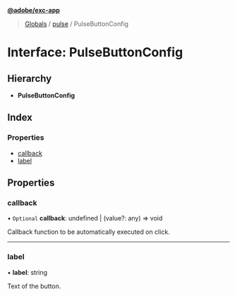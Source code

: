**[@adobe/exc-app](../README.md)**

> [Globals](../README.md) / [pulse](../modules/pulse.md) / PulseButtonConfig

# Interface: PulseButtonConfig

## Hierarchy

* **PulseButtonConfig**

## Index

### Properties

* [callback](pulse.pulsebuttonconfig.md#callback)
* [label](pulse.pulsebuttonconfig.md#label)

## Properties

### callback

• `Optional` **callback**: undefined \| (value?: any) => void

Callback function to be automatically executed on click.

___

### label

•  **label**: string

Text of the button.
